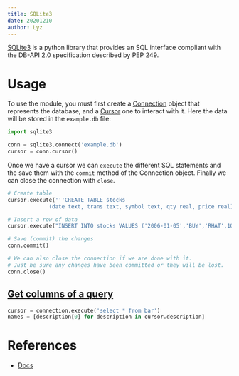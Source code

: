 ```yaml
---
title: SQLite3
date: 20201210
author: Lyz
---
```


[SQLite3](https://docs.python.org/3/library/sqlite3.html) is a python library
that provides an SQL interface compliant with the DB-API 2.0 specification
described by PEP 249.

# Usage

To use the module, you must first create
a [Connection](https://docs.python.org/3/library/sqlite3.html#sqlite3.Connection)
object that represents the database, and
a [Cursor](https://docs.python.org/3/library/sqlite3.html#sqlite3.Cursor) one to
interact with it. Here the data will be stored in the `example.db` file:

```python
import sqlite3

conn = sqlite3.connect('example.db')
cursor = conn.cursor()
```

Once we have a cursor we can `execute` the different SQL statements and the save
them with the `commit` method of the Connection object. Finally we can close the
connection with `close`.

```python
# Create table
cursor.execute('''CREATE TABLE stocks
             (date text, trans text, symbol text, qty real, price real)''')

# Insert a row of data
cursor.execute("INSERT INTO stocks VALUES ('2006-01-05','BUY','RHAT',100,35.14)")

# Save (commit) the changes
conn.commit()

# We can also close the connection if we are done with it.
# Just be sure any changes have been committed or they will be lost.
conn.close()
```

## [Get columns of a query](https://stackoverflow.com/questions/7831371/is-there-a-way-to-get-a-list-of-column-names-in-sqlite)

```python
cursor = connection.execute('select * from bar')
names = [description[0] for description in cursor.description]
```


# References

* [Docs](https://docs.python.org/3/library/sqlite3.html)
